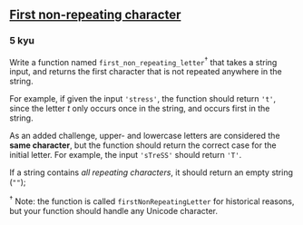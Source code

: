 <h2><a href=https://www.codewars.com/kata/52bc74d4ac05d0945d00054e/train/javascript/6787d5ced7e19a357ec9cedb target="_blank">First non-repeating character</a></h2><h3>5 kyu</h3><p>Write a function named <code>first_non_repeating_letter</code><sup>†</sup> that takes a string input, and returns the first character that is not repeated anywhere in the string.</p><p>For example, if given the input <code>'stress'</code>, the function should return <code>'t'</code>, since the letter <em>t</em> only occurs once in the string, and occurs first in the string.</p><p>As an added challenge, upper- and lowercase letters are considered the <strong>same character</strong>, but the function should return the correct case for the initial letter.  For example, the input <code>'sTreSS'</code> should return <code>'T'</code>.</p><p>If a string contains <em>all repeating characters</em>, it should return an empty string (<code>""</code>);</p><p><sup>†</sup> Note: the function is called <code>firstNonRepeatingLetter</code> for historical reasons, but your function should handle any Unicode character.</p>